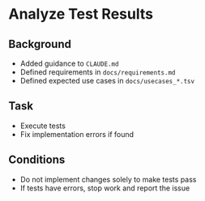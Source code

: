 # Analyze Test Results

## Background

- Added guidance to `CLAUDE.md`
- Defined requirements in `docs/requirements.md`
- Defined expected use cases in `docs/usecases_*.tsv`

## Task

- Execute tests
- Fix implementation errors if found

## Conditions

- Do not implement changes solely to make tests pass
- If tests have errors, stop work and report the issue
